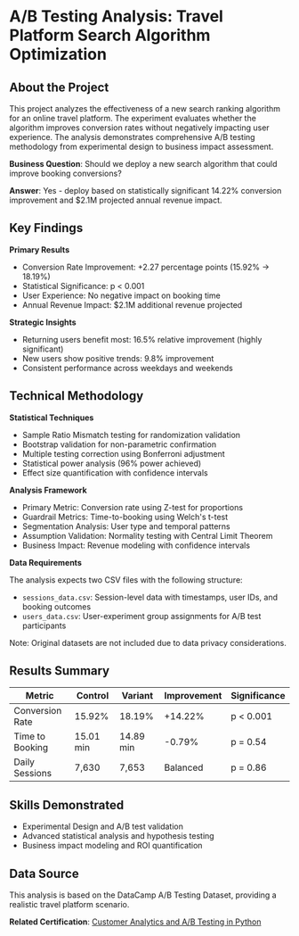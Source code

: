 # A/B Testing Analysis: Travel Platform Search Algorithm Optimization

## About the Project

This project analyzes the effectiveness of a new search ranking algorithm for an online travel platform. The experiment evaluates whether the algorithm improves conversion rates without negatively impacting user experience. The analysis demonstrates comprehensive A/B testing methodology from experimental design to business impact assessment.

**Business Question**: Should we deploy a new search algorithm that could improve booking conversions?

**Answer**: Yes - deploy based on statistically significant 14.22% conversion improvement and $2.1M projected annual revenue impact.

## Key Findings

**Primary Results**
* Conversion Rate Improvement: +2.27 percentage points (15.92% → 18.19%)
* Statistical Significance: p < 0.001 
* User Experience: No negative impact on booking time
* Annual Revenue Impact: $2.1M additional revenue projected

**Strategic Insights**
* Returning users benefit most: 16.5% relative improvement (highly significant)
* New users show positive trends: 9.8% improvement 
* Consistent performance across weekdays and weekends

## Technical Methodology

**Statistical Techniques**
* Sample Ratio Mismatch testing for randomization validation
* Bootstrap validation for non-parametric confirmation
* Multiple testing correction using Bonferroni adjustment
* Statistical power analysis (96% power achieved)
* Effect size quantification with confidence intervals

**Analysis Framework**
* Primary Metric: Conversion rate using Z-test for proportions
* Guardrail Metrics: Time-to-booking using Welch's t-test
* Segmentation Analysis: User type and temporal patterns
* Assumption Validation: Normality testing with Central Limit Theorem
* Business Impact: Revenue modeling with confidence intervals


**Data Requirements**

The analysis expects two CSV files with the following structure:
* `sessions_data.csv`: Session-level data with timestamps, user IDs, and booking outcomes
* `users_data.csv`: User-experiment group assignments for A/B test participants

Note: Original datasets are not included due to data privacy considerations.

## Results Summary

| Metric | Control | Variant | Improvement | Significance |
|--------|---------|---------|-------------|--------------|
| Conversion Rate | 15.92% | 18.19% | +14.22% | p < 0.001 |
| Time to Booking | 15.01 min | 14.89 min | -0.79% | p = 0.54 |
| Daily Sessions | 7,630 | 7,653 | Balanced | p = 0.86 |

## Skills Demonstrated

* Experimental Design and A/B test validation
* Advanced statistical analysis and hypothesis testing
* Business impact modeling and ROI quantification

## Data Source

This analysis is based on the DataCamp A/B Testing Dataset, providing a realistic travel platform scenario.

**Related Certification**: [Customer Analytics and A/B Testing in Python](https://www.datacamp.com/completed/statement-of-accomplishment/course/c657518a9edd804103d30328fccbc92494991e70)